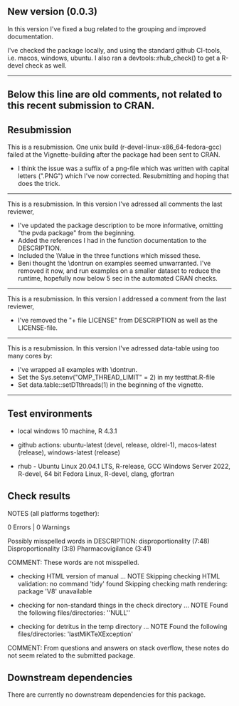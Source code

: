 ## New version (0.0.3)

In this version I've fixed a bug related to the grouping and improved documentation. 

I've checked the package locally, and using the standard github CI-tools, 
i.e. macos, windows, ubuntu. I also ran a devtools::rhub_check() to get a R-devel
check as well.

---------------------------------------------------------------------------
Below this line are old comments, not related to this recent submission to CRAN. 
---------------------------------------------------------------------------

## Resubmission

This is a resubmission. One unix build (r-devel-linux-x86_64-fedora-gcc) failed at the Vignette-building after the package had been sent to CRAN.

* I think the issue was a suffix of a png-file which was written with capital letters (".PNG") which I've now corrected. Resubmitting and hoping that does the trick.  

-------------------------------------------------------
This is a resubmission. In this version I've adressed all comments the last reviewer,

* I've updated the package description to be more informative, omitting "the pvda package" from the beginning.
* Added the references I had in the function documentation to the DESCRIPTION. 
* Included the \Value in the three functions which missed these. 
* Beni thought the \dontrun on examples seemed unwarranted. I've removed it now, and run examples on a smaller dataset to reduce the runtime, hopefully now below 5 sec in the automated CRAN checks.  

------------------------------------------------------
This is a resubmission. In this version I addressed a comment from the last reviewer,

* I've removed the "+ file LICENSE" from DESCRIPTION as well as the LICENSE-file.

------------------------------------------------------
This is a resubmission. In this version I've adressed data-table using too many cores by:

* I've wrapped all examples with \dontrun. 
* Set the Sys.setenv("OMP_THREAD_LIMIT" = 2) in my testthat.R-file
* Set data.table::setDTthreads(1) in the beginning of the vignette.

------------------------------------------------------

## Test environments
* local windows 10 machine, R 4.3.1
* github actions: ubuntu-latest (devel, release, oldrel-1), 
                  macos-latest (release), 
                  windows-latest (release)
                  
* rhub - Ubuntu Linux 20.04.1 LTS, R-release, GCC
         Windows Server 2022, R-devel, 64 bit
         Fedora Linux, R-devel, clang, gfortran

## Check results 
NOTES (all platforms together):

0 Errors | 0 Warnings

Possibly misspelled words in DESCRIPTION:
  disproportionality (7:48)
  Disproportionality (3:8)
  Pharmacovigilance (3:41)
  
COMMENT: These words are not misspelled. 
  
* checking HTML version of manual ... NOTE
Skipping checking HTML validation: no command 'tidy' found
Skipping checking math rendering: package 'V8' unavailable

* checking for non-standard things in the check directory ... NOTE
Found the following files/directories:
  ''NULL''

* checking for detritus in the temp directory ... NOTE
Found the following files/directories:
  'lastMiKTeXException'
  
COMMENT: From questions and answers on stack overflow, these notes do not seem related to the submitted package. 

## Downstream dependencies
There are currently no downstream dependencies for this package. 
